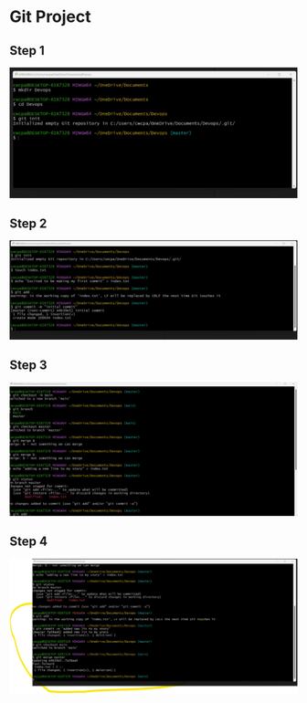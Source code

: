 # Git Project 

## Step 1

![git-1](Images\git-1.jpg)


## Step 2

![git-2](Images\git-2.jpg)



## Step 3

![git-3](Images\git-3.jpg)


## Step 4

![git-4](Images\git-4.jpg)